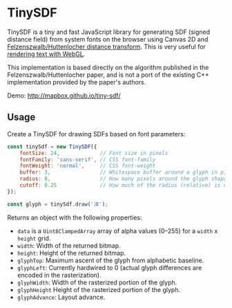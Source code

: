 # TinySDF

TinySDF is a tiny and fast JavaScript library for generating SDF (signed distance field)
from system fonts on the browser using Canvas 2D and
[Felzenszwalb/Huttenlocher distance transform](https://cs.brown.edu/~pff/papers/dt-final.pdf).
This is very useful for [rendering text with WebGL](https://www.mapbox.com/blog/text-signed-distance-fields/).

This implementation is based directly on the algorithm published in the Felzenszwalb/Huttenlocher paper, and is not a port of the existing C++ implementation provided by the paper's authors.

Demo: http://mapbox.github.io/tiny-sdf/

## Usage

Create a TinySDF for drawing SDFs based on font parameters:

```js
const tinySdf = new TinySDF({
    fontSize: 24,             // Font size in pixels
    fontFamily: 'sans-serif', // CSS font-family
    fontWeight: 'normal',     // CSS font-weight
    buffer: 3,                // Whitespace buffer around a glyph in pixels
    radius: 8,                // How many pixels around the glyph shape to use for encoding distance
    cutoff: 0.25              // How much of the radius (relative) is used for the inside part of the glyph
});

const glyph = tinySdf.draw('泽');
```

Returns an object with the following properties:

- `data` is a `Uint8ClampedArray` array of alpha values (0–255) for a `width` x `height` grid.
- `width`: Width of the returned bitmap.
- `height`: Height of the returned bitmap.
- `glyphTop`: Maximum ascent of the glyph from alphabetic baseline.
- `glyphLeft`: Currently hardwired to 0 (actual glyph differences are encoded in the rasterization).
- `glyphWidth`: Width of the rasterized portion of the glyph.
- `glyphHeight` Height of the rasterized portion of the glyph.
- `glyphAdvance`: Layout advance.
